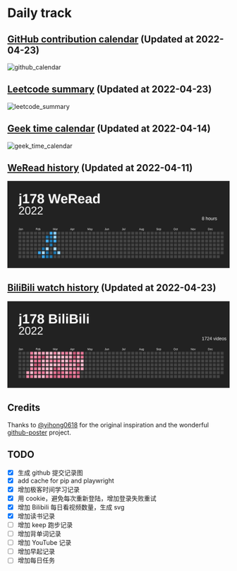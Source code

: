 # Daily track

## [GitHub contribution calendar](https://github.com/j178) (Updated at 2022-04-23)
![github_calendar](https://s2.loli.net/2022/04/23/wytlU4cXhEigImQ.png)

## [Leetcode summary](https://leetcode-cn.com/u/j178) (Updated at 2022-04-23)
![leetcode_summary](https://s2.loli.net/2022/04/23/BTVNEyW9ZI8rA6Y.png)

## [Geek time calendar](https://time.geekbang.org/) (Updated at 2022-04-14)
![geek_time_calendar](https://s2.loli.net/2022/04/14/7WE8cv5FDrQRk1t.png)

## [WeRead history](https://weread.qq.com) (Updated at 2022-04-11)
![weread_history](./data/weread_history.svg)

## [BiliBili watch history](https://bilibili.com) (Updated at 2022-04-23)
![bilibili_history](./data/bilibili_history.svg)


## Credits
Thanks to [@yihong0618](https://github.com/yihong0618) for the original inspiration and the wonderful [github-poster](https://github.com/yihong0618/GitHubPoster) project.


## TODO
- [x] 生成 github 提交记录图
- [x] add cache for pip and playwright
- [x] 增加极客时间学习记录
- [x] 用 cookie，避免每次重新登陆，增加登录失败重试
- [x] 增加 Bilibili 每日看视频数量，生成 svg
- [x] 增加读书记录
- [ ] 增加 keep 跑步记录
- [ ] 增加背单词记录
- [ ] 增加 YouTube 记录
- [ ] 增加早起记录
- [ ] 增加每日任务
